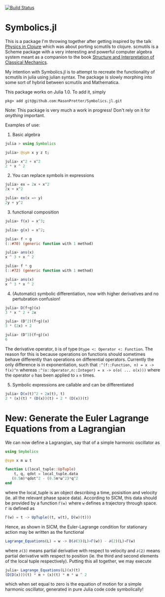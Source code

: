 [![Build Status](https://travis-ci.com/MasonProtter/Symbolics.jl.svg?branch=master)](https://travis-ci.com/MasonProtter/Symbolics.jl)
# Symbolics.jl

This is a package I'm throwing together after getting inspired by the talk [Physics in Clojure](https://www.youtube.com/watch?v=7PoajCqNKpg) which was about porting scmutils to clojure. scmutils is a Scheme package with a very interesting and powerful computer algebra system meant as a companion to the book [Structure and Interpretation of Classical Mechanics](https://mitpress.mit.edu/books/structure-and-interpretation-classical-mechanics-second-edition).

My intention with Symbolics.jl is to attempt to recreate the functionality of scmutils in julia using julian syntax. The package is slowly morphing into some sort of hybrid between scmutils and Mathematica.

This package works on Julia 1.0. To add it, simply
```
pkg> add git@github.com:MasonProtter/Symbolics.jl.git
```

Note: This package is very much a work in progress! Don't rely on it for *anything* important. 

Examples of use:
1) Basic algebra
```julia
julia > using Symbolics

julia> @sym x y z t;

julia> x^2 + x^2
2 * x ^ 2
```

2) You can replace symbols in expressions
```julia
julia> ex = 2x + x^2
2x + x^2

julia> ex(x => y)
2y + y^2
```

3) functional composition
```julia
julia> f(x) = x^3;

julia> g(x) = x^2;

julia> f + g
(::#70) (generic function with 1 method)

julia> ans(x)
x ^ 3 + x ^ 2

julia> f * g
(::#72) (generic function with 1 method)

julia> ans(x)
x ^ 3 * x ^ 2
```

4) (Automatic) symbolic differentiation, now with higher derivatives and no pertubration confusion!
```julia
julia> D(f+g)(x)
3 * x ^ 2 + 2x

julia> (D^2)(f+g)(x)
3 * (2x) + 2

julia> (D^3)(f+g)(x)
6
```

The derivative operator, `D` is of type `Dtype <: Operator <: Function`. The reason for this is because operations on functions should sometimes behave differently than operations on differential operators. Currently the only difference is in exponentiation, such that `:^(f::Function, n) = x -> f(x)^n` whereas `:^(o::Operator,n::Integer) = x -> o(o( ... o(x)))` where the operator `o` has been applied to `x` `n` times.

5) Symbolic expressions are callable and can be differentiated
```julia
julia> D(x(t)^2 + 2x(t), t)
2 * (x)(t) * (D(x))(t) + 2 * (D(x))(t)
```

# New: Generate the Euler Lagrange Equations from a Lagrangian
We can now define a Lagrangian, say that of a simple harmonic oscillator as 
```julia
using Smybolics

@sym x m ω t

function L(local_tuple::UpTuple)
    t, q, qdot = local_tuple.data
   (0.5m)*qdot^2 - (0.5m*ω^2)*q^2
end
```
where the local_tuple is an object describing a time, posisition and velocity (ie. all the relevant phase space data). According to SICM, this data should be provided by a function `Γ(w)` where `w` defines a trajectory through space. `Γ` is defined as
```julia
Γ(w) = t -> UpTuple((t, w(t), D(w)(t)))
```
Hence, as shown in SICM, the Euler-Lagrange condition for stationary action may be written as the functional
```julia
Lagrange_Equations(L) = w -> D(∂(3)(L)∘Γ(w)) - ∂(2)(L)∘Γ(w)
```
where `∂(3)` means partial derivative with respect to velocity and `∂(2)` means partial derivative with respect to position (ie. the third and second elements of the local tuple respectively). Putting this all together, we may execute
```julia
julia> Lagrange_Equations(L)(x)(t)
(D(D(x)))(t) * m + (x)(t) * m * ω ^ 2
```
which when set equal to zero is the equation of motion for a simple harmonic oscillator, generated in pure Julia code code symbolically!







